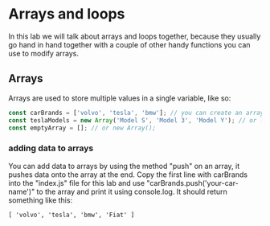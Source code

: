 # Arrays and loops
In this lab we will talk about arrays and loops together, because they usually go hand in hand together with a couple of other handy functions you can use to modify arrays.

## Arrays
Arrays are used to store multiple values in a single variable, like so:

```javascript
const carBrands = ['volvo', 'tesla', 'bmw']; // you can create an array like this
const teslaModels = new Array('Model S', 'Model 3', 'Model Y'); // or like this
const emptyArray = []; // or new Array();
```

### **adding data to arrays**
You can add data to arrays by using the method "push" on an array, it pushes data onto the array at the end. Copy the first line with carBrands into the "index.js" file for this lab and use "carBrands.push('your-car-name')" to the array and print it using console.log. It should return something like this:
```
[ 'volvo', 'tesla', 'bmw', 'Fiat' ]
```

